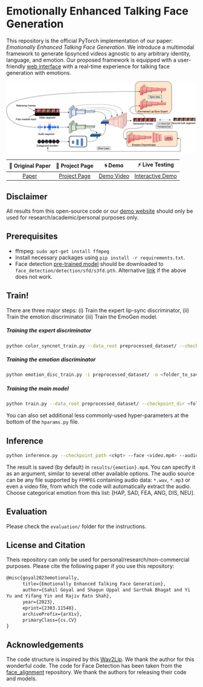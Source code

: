 # **Emotionally Enhanced Talking Face Generation**

This repository is the official PyTorch implementation of our paper: _Emotionally Enhanced Talking Face Generation_. We introduce a multimodal framework to generate lipsynced videos agnostic to any arbitrary identity, language, and emotion. Our proposed framework is equipped with a user-friendly [web interface](https://midas.iiitd.edu.in/emo/) with a real-time experience for talking face generation with emotions.

![Model](/images/model.png)



|📑 Original Paper|📰 Project Page|🌀 Demo|⚡ Live Testing
|:-:|:-:|:-:|:-:|
[Paper](https://arxiv.org/abs/2303.11548) | [Project Page](https://midas.iiitd.edu.in/emo/) | [Demo Video](https://youtu.be/bYPX0zp4MY4) | [Interactive Demo](https://midas.iiitd.edu.in/emo/)

**Disclaimer**
--------
All results from this open-source code or our [demo website](https://midas.iiitd.edu.in/emo/) should only be used for research/academic/personal purposes only. 

Prerequisites
-------------
- ffmpeg: `sudo apt-get install ffmpeg`
- Install necessary packages using `pip install -r requirements.txt`.
- Face detection [pre-trained model](https://www.adrianbulat.com/downloads/python-fan/s3fd-619a316812.pth) should be downloaded to `face_detection/detection/sfd/s3fd.pth`. Alternative [link](https://iiitaphyd-my.sharepoint.com/:u:/g/personal/prajwal_k_research_iiit_ac_in/EZsy6qWuivtDnANIG73iHjIBjMSoojcIV0NULXV-yiuiIg?e=qTasa8) if the above does not work.

Train!
----------
There are three major steps: (i) Train the expert lip-sync discriminator, (ii) Train the emotion discriminator (iii) Train the EmoGen model.

##### Training the expert discriminator
```bash
python color_syncnet_train.py --data_root preprocessed_dataset/ --checkpoint_dir <folder_to_save_checkpoints>
```
##### Training the emotion discriminator
```bash
python emotion_disc_train.py -i preprocessed_dataset/ -o <folder_to_save_checkpoints>
```

##### Training the main model
```bash
python train.py --data_root preprocessed_dataset/ --checkpoint_dir <folder_to_save_checkpoints> --syncnet_checkpoint_path <path_to_expert_disc_checkpoint> --emotion_disc_path <path_to_emotion_disc_checkpoint>
```
You can also set additional less commonly-used hyper-parameters at the bottom of the `hparams.py` file.

Inference
-------
```bash
python inference.py --checkpoint_path <ckpt> --face <video.mp4> --audio <an-audio-source> --emotion <categorical emotion>
```
The result is saved (by default) in `results/{emotion}.mp4`. You can specify it as an argument,  similar to several other available options. The audio source can be any file supported by `FFMPEG` containing audio data: `*.wav`, `*.mp3` or even a video file, from which the code will automatically extract the audio. Choose categorical emotion from this list: [HAP, SAD, FEA, ANG, DIS, NEU].

Evaluation
----------
Please check the `evaluation/` folder for the instructions.

License and Citation
----------
Theis repository can only be used for personal/research/non-commercial purposes. Please cite the following paper if you use this repository:
```
@misc{goyal2023emotionally,
      title={Emotionally Enhanced Talking Face Generation}, 
      author={Sahil Goyal and Shagun Uppal and Sarthak Bhagat and Yi Yu and Yifang Yin and Rajiv Ratn Shah},
      year={2023},
      eprint={2303.11548},
      archivePrefix={arXiv},
      primaryClass={cs.CV}
}
```

Acknowledgements
----------
The code structure is inspired by this [Wav2Lip](https://github.com/Rudrabha/Wav2Lip). We thank the author for this wonderful code. The code for Face Detection has been taken from the [face_alignment](https://github.com/1adrianb/face-alignment) repository. We thank the authors for releasing their code and models.